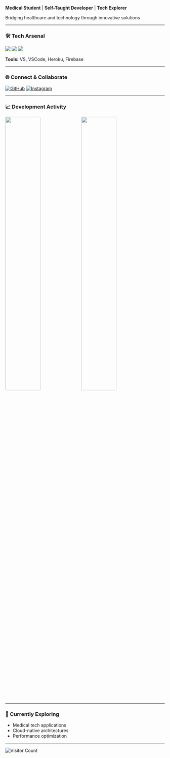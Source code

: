 **Medical Student** | **Self-Taught Developer** | **Tech Explorer**

Bridging healthcare and technology through innovative solutions

---

### 🛠️ Tech Arsenal

![](https://img.shields.io/badge/-C%23-239120?logo=csharp&logoColor=white)
![](https://img.shields.io/badge/-Python-3776AB?logo=python&logoColor=white)
![](https://img.shields.io/badge/-Golang-00ADD8?logo=go&logoColor=white)

**Tools:** VS, VSCode, Heroku, Firebase

---

### 🌐 Connect & Collaborate

[![GitHub](https://img.shields.io/badge/-GitHub-181717?logo=github)](https://github.com/xr0ni)
[![Instagram](https://img.shields.io/badge/-Instagram-E4405F?logo=instagram)](https://instagram.com/rr4r)

---

### 📈 Development Activity

<img align="left" width="47%" src="https://github-readme-stats.vercel.app/api?username=xr0ni&show_icons=true&theme=radical">

<img align="left" width="47%" src="https://github-readme-stats.vercel.app/api/top-langs/?username=xr0ni&layout=compact">

<br clear="both">

---

### 🔭 Currently Exploring
- Medical tech applications
- Cloud-native architectures
- Performance optimization

---

![Visitor Count](https://komarev.com/ghpvc/?username=xr0ni&color=blueviolet&style=flat)
